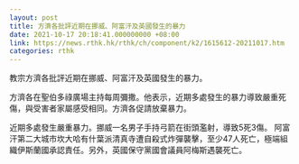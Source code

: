 ```yaml
---
layout: post
title: 方濟各批評近期在挪威、阿富汗及英國發生的暴力
date: 2021-10-17 20:18:41.000000000 +08:00
link: https://news.rthk.hk/rthk/ch/component/k2/1615612-20211017.htm
categories: rthk
---
```


教宗方濟各批評近期在挪威、阿富汗及英國發生的暴力。

方濟各在聖伯多祿廣場主持每周彌撒。他表示，近期多處發生的暴力導致嚴重死傷，與受害者家屬感受相同。方濟各促請放棄暴力。

近期多處發生嚴重暴力。挪威一名男子手持弓箭在街頭濫射，導致5死3傷。 阿富汗第二大城市坎大哈有什葉派清真寺遭自殺式炸彈襲擊，至少47人死亡，極端組織伊斯蘭國承認責任。另外，英國保守黨國會議員阿梅斯遇襲死亡。
